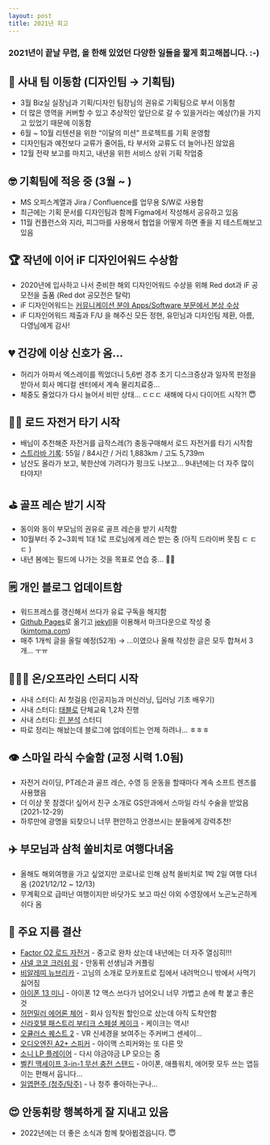 ```yaml
---
layout: post
title: 2021년 회고
---
```


### 2021년이 끝날 무렵, 올 한해 있었던 다양한 일들을 짧게 회고해봅니다. :-)



## 🏢 사내 팀 이동함 (디자인팀 → 기획팀)

- 3월 Biz실 실장님과 기획/디자인 팀장님의 권유로 기획팀으로 부서 이동함
- 더 많은 영역을 커버할 수 있고 추상적인 앞단으로 갈 수 있을거라는 예상(?)을 가지고 있었기 때문에 이동함
- 6월 ~ 10월 리텐션을 위한 “이달의 미션” 프로젝트를 기획 운영함
- 디자인팀과 예전보다 교류가 줄어듬, 타 부서와 교류도 더 늘어나진 않았음
- 12월 전략 보고를 마치고, 내년을 위한 서비스 상위 기획 작업중




## 🤓 기획팀에 적응 중 (3월 ~ )

- MS 오피스계열과 Jira / Confluence를 업무용 S/W로 사용함
- 최근에는 기획 문서를 디자인팀과 함께 Figma에서 작성해서 공유하고 있음
- 11월 컨플런스와 지라, 피그마를 사용해서 협업을 어떻게 하면 좋을 지 테스트해보고 있음





## 🏆 작년에 이어 iF 디자인어워드 수상함

- 2020년에 입사하고 나서 준비한 해외 디자인어워드 수상을 위해 Red dot과 iF 공모전을 출품 (Red dot 공모전은 탈락)
- iF 디자인어워드는 [커뮤니케이션 분야 Apps/Software 부문에서 본상 수상](https://ifworlddesignguide.com/entry/295159-paige)
- iF 디자인어워드 제출과 F/U 을 해주신 모든 정현, 유민님과 디자인팀 제환, 아름, 다영님에게 감사!





## 💔 건강에 이상 신호가 옴...

- 허리가 아파서 엑스레이를 찍었더니 5,6번 경추 초기 디스크증상과 일자목 판정을 받아서 회사 메디컬 센터에서 계속 물리치료중...
- 체중도 줄었다가 다시 늘어서 비만 상태... ㄷㄷㄷ 새해에 다시 다이어트 시작?! 😇





## 🚴‍♂️ 로드 자전거 타기 시작

- 배님이 추천해준 자전거를 급작스레(?) 충동구매해서 로드 자전거를 타기 시작함
- [스트라바 기록](https://www.strava.com/athletes/kimtoma): 55일 / 84시간 / 거리 1,883km / 고도 5,739m
- 남산도 올라가 보고, 북한산에 가려다가 펑크도 나보고... 9내년에는 더 자주 많이 타야지!





## ⛳️ 골프 레슨 받기 시작

- 동이와 동이 부모님의 권유로 골프 레슨을 받기 시작함
- 10월부터 주 2~3회씩 1대 1로 프로님에게 레슨 받는 중 (아직 드라이버 못침 ㄷ ㄷ ㄷ )
- 내년 봄에는 필드에 나가는 것을 목표로 연습 중... 🏌️‍♂️





## 🗒 **개인 블로그 업데이트함**

- 워드프레스를 갱신해서 쓰다가 유료 구독을 해지함
- [Github Pages](https://pages.github.com/)로 옮기고 [jekyll](https://jekyllrb-ko.github.io/)을 이용해서 마크다운으로 작성 중 ([kimtoma.com](https://kimtoma.com))
- 매주 1개씩 글을 올릴 예정(52개) → ...이였으나 올해 작성한 글은 모두 합쳐서 3개... ㅜㅠ





## 👨🏻‍💻 온/오프라인 스터디 시작

- 사내 스터디: AI 첫걸음 (인공지능과 머신러닝, 딥러닝 기초 배우기)
- 사내 스터디: [태블로](https://www.tableau.com/ko-kr) 단체교육 1,2차 진행
- 사내 스터디: [린 분석](http://www.yes24.com/Product/Goods/11775117) 스터디
- 따로 정리는 해놨는데 블로그에 업데이트는 언제 하려나... ㅎㅎㅎ





## 👁 스마일 라식 수술함 (교정 시력 1.0됨)

- 자전거 라이딩, PT레슨과 골프 레슨, 수영 등 운동을 할때마다 계속 소프트 렌즈를 사용했음
- 더 이상 못 참겠다! 싶어서 친구 소개로 GS안과에서 스마일 라식 수술을 받았음 (2021-12-29)
- 하루만에 광명을 되찾으니 너무 편안하고 안경쓰시는 분들에게 강력추천!





## ✈️ 부모님과 삼척 쏠비치로 여행다녀옴

- 올해도 해외여행을 가고 싶었지만 코로나로 인해 삼척 쏠비치로 1박 2일 여행 다녀옴 (2021/12/12 ~ 12/13)
- 무계획으로 급떠난 여행이지만 바닷가도 보고 따신 야외 수영장에서 노곤노곤하게 쉬다 옴





## 💸 주요 지름 결산

- [Factor O2 로드 자전거](https://factorbikes.com/models/o2/) - 중고로 완차 샀는데 내년에는 더 자주 열심히!!!
- [샤넬 코코 크러쉬 링](https://www.chanel.com/kr/fine-jewelry/p/J11785/coco-crush-ring/) - 안동퓌 선생님과 커플링
- [비알레띠 뉴브리카](https://search.shopping.naver.com/catalog/28004141300?query=%EB%B9%84%EC%95%8C%EB%A0%88%EB%9D%A0%20%EB%89%B4%EB%B8%8C%EB%A6%AC%EC%B9%B4%204%EC%BB%B5&NaPm=ct%3Dkxu9rrcw%7Cci%3D6777247e72cab61f2b37c143eaf9d83b856dc39a%7Ctr%3Dslsl%7Csn%3D95694%7Chk%3Db6d978c92f8c170e3baf6a6fecb971916973b81e) - 고님의 소개로 모카포트로 집에서 내려먹으니 밖에서 사먹기 싫어짐
- [아이폰 13 미니](https://www.apple.com/kr/iphone-13/) - 아이폰 12 맥스 쓰다가 넘어오니 너무 가볍고 손에 촥 붙고 좋은 것
- [허먼밀러 에어론 체어](https://krgaming.hermanmiller.com/collections/shop-all/products/aeron-chair) - 회사 임직원 할인으로 샀는데 아직 도착안함
- [신라호텔 패스트리 부티크 스페셜 케이크](https://www.shilla.net/seoul/dining/viewDining.do?contId=PSBQ#ad-image-0) - 케이크는 역시!
- [오큘러스 퀘스트 2](https://www.oculus.com/quest-2/?locale=ko_KR) - VR 신세경을 보여주는 주커버그 센세이...
- [오디오엔진 A2+ 스피커](https://audioengineusa.com/shop/wirelessspeakers/a2-wireless-computer-speakers/) - 아이맥 스피커와는 또 다른 맛
- [소니 LP 플레이어](https://www.sony.co.kr/electronics/audio-components/ps-lx310bt) - 다시 야금야금 LP 모으는 중
- [벨킨 맥세이프 3-in-1 무선 충전 스탠드](https://www.belkin.com/kr/chargers/wireless/charging-stands-docks/boost-charge-pro-3-in-1-wireless-charger-with-magsafe-15w/p/p-wiz009/) - 아이폰, 애플워치, 에어팟 모두 쓰는 앱등이는 편해서 웁니다...
- [일엽편주 (청주/탁주)](http://www.ellyeoppyunjoo.com/) - 나 청주 좋아하는구나...





## 😍 안동휘랑 행복하게 잘 지내고 있음

- 2022년에는 더 좋은 소식과 함께 찾아뵙겠읍니다. 😇